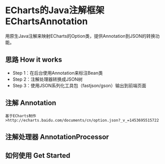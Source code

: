 # ECharts的Java注解框架 EChartsAnnotation
  用原生Java注解来映射ECharts的Option类，提供Annotation到JSON的转换功能。
  
## 思路 How it works
* Step 1：在后台使用Annotation来标注Bean类
* Step 2：注解处理器转换成JSON树
* Step 3：使用JSON系列化工具包（fastjson/gson）输出到前端页面

## 注解 Annotation
    基于ECharts制作
    >http://echarts.baidu.com/documents/cn/option.json?_v_=1453695515722
    
## 注解处理器 AnnotationProcessor

## 如何使用 Get Started

